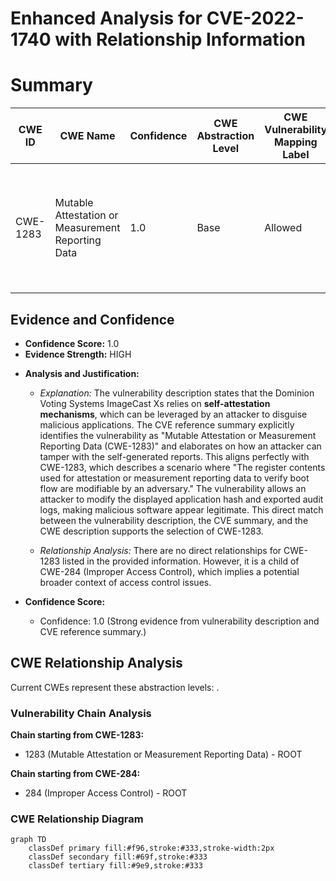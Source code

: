 # Enhanced Analysis for CVE-2022-1740 with Relationship Information

# Summary
| CWE ID | CWE Name | Confidence | CWE Abstraction Level | CWE Vulnerability Mapping Label | CWE-Vulnerability Mapping Notes |
|---|---|---|---|---|---|
| CWE-1283 | Mutable Attestation or Measurement Reporting Data | 1.0 | Base | Allowed | Primary CWE: The device's self-attestation mechanisms are modifiable by an attacker. |

## Evidence and Confidence

*   **Confidence Score:** 1.0
*   **Evidence Strength:** HIGH

- **Analysis and Justification:**
  - *Explanation:* The vulnerability description states that the Dominion Voting Systems ImageCast Xs relies on **self-attestation mechanisms**, which can be leveraged by an attacker to disguise malicious applications. The CVE reference summary explicitly identifies the vulnerability as "Mutable Attestation or Measurement Reporting Data (CWE-1283)" and elaborates on how an attacker can tamper with the self-generated reports. This aligns perfectly with CWE-1283, which describes a scenario where "The register contents used for attestation or measurement reporting data to verify boot flow are modifiable by an adversary." The vulnerability allows an attacker to modify the displayed application hash and exported audit logs, making malicious software appear legitimate. This direct match between the vulnerability description, the CVE summary, and the CWE description supports the selection of CWE-1283.
  
  - *Relationship Analysis:* There are no direct relationships for CWE-1283 listed in the provided information. However, it is a child of CWE-284 (Improper Access Control), which implies a potential broader context of access control issues.

- **Confidence Score:**
  - Confidence: 1.0 (Strong evidence from vulnerability description and CVE reference summary.)


## CWE Relationship Analysis

Current CWEs represent these abstraction levels: .


### Vulnerability Chain Analysis

**Chain starting from CWE-1283:**
- 1283 (Mutable Attestation or Measurement Reporting Data) - ROOT


**Chain starting from CWE-284:**
- 284 (Improper Access Control) - ROOT



### CWE Relationship Diagram

```mermaid
graph TD
    classDef primary fill:#f96,stroke:#333,stroke-width:2px
    classDef secondary fill:#69f,stroke:#333
    classDef tertiary fill:#9e9,stroke:#333
```
